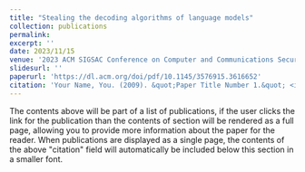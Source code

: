 ```yaml
---
title: "Stealing the decoding algorithms of language models"
collection: publications
permalink: 
excerpt: ''
date: 2023/11/15
venue: '2023 ACM SIGSAC Conference on Computer and Communications Security'
slidesurl: ''
paperurl: 'https://dl.acm.org/doi/pdf/10.1145/3576915.3616652'
citation: 'Your Name, You. (2009). &quot;Paper Title Number 1.&quot; <i>Journal 1</i>. 1(1).'
---
```


The contents above will be part of a list of publications, if the user clicks the link for the publication than the contents of section will be rendered as a full page, allowing you to provide more information about the paper for the reader. When publications are displayed as a single page, the contents of the above "citation" field will automatically be included below this section in a smaller font.

